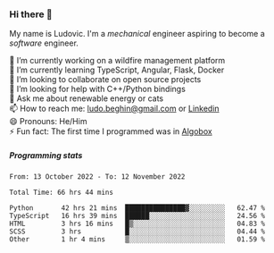 ### Hi there 👋

My name is Ludovic. I'm a *mechanical* engineer aspiring to become a *software* engineer.

 🔭 I’m currently working on a wildfire management platform<br/>
 🌱 I’m currently learning TypeScript, Angular, Flask, Docker<br/>
 👯 I’m looking to collaborate on open source projects<br/>
 🤔 I’m looking for help with C++/Python bindings<br/>
 💬 Ask me about renewable energy or cats<br/>
 📫 How to reach me: ludo.beghin@gmail.com or [Linkedin](https://www.linkedin.com/in/ludovic-beghin/)<br/>
 😄 Pronouns: He/Him<br/>
 ⚡ Fun fact: The first time I programmed was in [Algobox](https://fr.wikipedia.org/wiki/Algobox)<br/>

##### Programming stats
<!--START_SECTION:waka-->

```text
From: 13 October 2022 - To: 12 November 2022

Total Time: 66 hrs 44 mins

Python       42 hrs 21 mins  ███████████████▓░░░░░░░░░   62.47 %
TypeScript   16 hrs 39 mins  ██████░░░░░░░░░░░░░░░░░░░   24.56 %
HTML         3 hrs 16 mins   █▒░░░░░░░░░░░░░░░░░░░░░░░   04.83 %
SCSS         3 hrs           █░░░░░░░░░░░░░░░░░░░░░░░░   04.44 %
Other        1 hr 4 mins     ▒░░░░░░░░░░░░░░░░░░░░░░░░   01.59 %
```

<!--END_SECTION:waka-->
